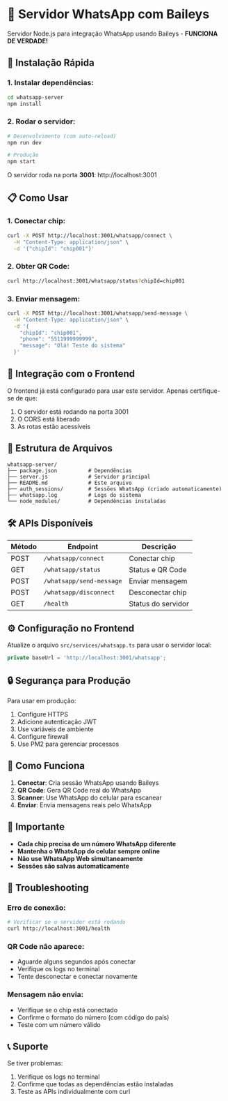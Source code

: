 # 📱 Servidor WhatsApp com Baileys

Servidor Node.js para integração WhatsApp usando Baileys - **FUNCIONA DE VERDADE!**

## 🚀 Instalação Rápida

### 1. Instalar dependências:
```bash
cd whatsapp-server
npm install
```

### 2. Rodar o servidor:
```bash
# Desenvolvimento (com auto-reload)
npm run dev

# Produção
npm start
```

O servidor roda na porta **3001**: http://localhost:3001

## 📋 Como Usar

### 1. Conectar chip:
```bash
curl -X POST http://localhost:3001/whatsapp/connect \
  -H "Content-Type: application/json" \
  -d '{"chipId": "chip001"}'
```

### 2. Obter QR Code:
```bash
curl http://localhost:3001/whatsapp/status?chipId=chip001
```

### 3. Enviar mensagem:
```bash
curl -X POST http://localhost:3001/whatsapp/send-message \
  -H "Content-Type: application/json" \
  -d '{
    "chipId": "chip001",
    "phone": "5511999999999",
    "message": "Olá! Teste do sistema"
  }'
```

## 🔗 Integração com o Frontend

O frontend já está configurado para usar este servidor. Apenas certifique-se de que:

1. O servidor está rodando na porta 3001
2. O CORS está liberado
3. As rotas estão acessíveis

## 📁 Estrutura de Arquivos

```
whatsapp-server/
├── package.json          # Dependências
├── server.js             # Servidor principal
├── README.md             # Este arquivo
├── auth_sessions/        # Sessões WhatsApp (criado automaticamente)
├── whatsapp.log          # Logs do sistema
└── node_modules/         # Dependências instaladas
```

## 🛠 APIs Disponíveis

| Método | Endpoint | Descrição |
|--------|----------|-----------|
| POST | `/whatsapp/connect` | Conectar chip |
| GET | `/whatsapp/status` | Status e QR Code |
| POST | `/whatsapp/send-message` | Enviar mensagem |
| POST | `/whatsapp/disconnect` | Desconectar chip |
| GET | `/health` | Status do servidor |

## ⚙️ Configuração no Frontend

Atualize o arquivo `src/services/whatsapp.ts` para usar o servidor local:

```typescript
private baseUrl = 'http://localhost:3001/whatsapp';
```

## 🔒 Segurança para Produção

Para usar em produção:

1. Configure HTTPS
2. Adicione autenticação JWT
3. Use variáveis de ambiente
4. Configure firewall
5. Use PM2 para gerenciar processos

## 📱 Como Funciona

1. **Conectar**: Cria sessão WhatsApp usando Baileys
2. **QR Code**: Gera QR Code real do WhatsApp
3. **Scanner**: Use WhatsApp do celular para escanear
4. **Enviar**: Envia mensagens reais pelo WhatsApp

## 🚨 Importante

- **Cada chip precisa de um número WhatsApp diferente**
- **Mantenha o WhatsApp do celular sempre online**
- **Não use WhatsApp Web simultaneamente**
- **Sessões são salvas automaticamente**

## 🐛 Troubleshooting

### Erro de conexão:
```bash
# Verificar se o servidor está rodando
curl http://localhost:3001/health
```

### QR Code não aparece:
- Aguarde alguns segundos após conectar
- Verifique os logs no terminal
- Tente desconectar e conectar novamente

### Mensagem não envia:
- Verifique se o chip está conectado
- Confirme o formato do número (com código do país)
- Teste com um número válido

## 📞 Suporte

Se tiver problemas:
1. Verifique os logs no terminal
2. Confirme que todas as dependências estão instaladas
3. Teste as APIs individualmente com curl